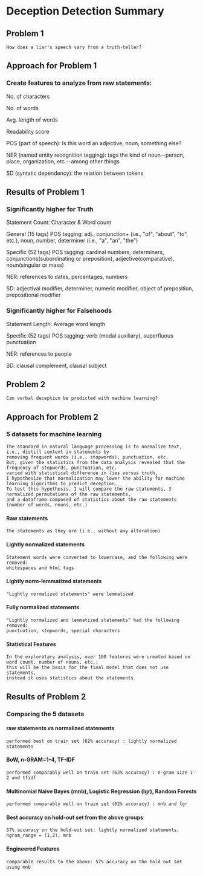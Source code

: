 # Deception Detection Summary

## Problem 1
    How does a liar's speech vary from a truth-teller?
    
## Approach for Problem 1
### Create features to analyze from raw statements:
No. of characters

No. of words

Avg. length of words

Readability score

POS (part of speech): Is this word an adjective, noun, something else?

NER (named entity recognition tagging): tags the kind of noun--person, place, organization, etc.--among other things

SD (syntatic dependency): the relation between tokens

## Results of Problem 1

### Significantly higher for Truth
Statement Count: Character & Word count

General (15 tags) POS tagging: adj., conjunction+ (i.e., "of", "about", "to", etc.), noun, number, determiner (i.e., "a", "an", "the")

Specific (52 tags) POS tagging: cardinal numbers, determiners, conjunctions(subordinating or preposition), adjective(comparative), noun(singular or mass)

NER: references to dates, percentages, numbers

SD: adjectival modifier, determiner, numeric modifier, object of preposition, prepositional modifier

### Significantly higher for Falsehoods
Statement Length: Average word length

Specific (52 tags) POS tagging: verb (modal auxiliary), superfluous punctuation

NER: references to people

SD: clausal complement, clausal subject

## Problem 2
    Can verbal deception be predicted with machine learning?

## Approach for Problem 2
### 5 datasets for machine learning
    The standard in natural language processing is to normalize text, i.e., distill content in statements by
    removing frequent words (i.e., stopwords), punctuation, etc.
    But, given the statistics from the data analysis revealed that the frequency of stopwords, punctuation, etc.
    varied with statistical difference in lies versus truth, 
    I hypothesize that normalization may lower the ability for machine learning algorithms to predict deception.
    To test this hypothesis, I will compare the raw statements, 3 normalized permutations of the raw statements, 
    and a dataframe composed of statistics about the raw statements (number of words, nouns, etc.)
#### Raw statements
    The statements as they are (i.e., without any alteration)
#### Lightly normalized statements
    Statement words were converted to lowercase, and the following were removed: 
    whitespaces and html tags
#### Lightly norm-lemmatized statements
    "Lightly normalized statements" were lemmatized
#### Fully normalized statements
    "Lightly normalized and lemmatized statements" had the following removed: 
    punctuation, stopwords, special characters
#### Statistical Features
    In the exploratary analysis, over 100 features were created based on word count, number of nouns, etc.;
    this will be the basis for the final model that does not use statements, 
    instead it uses statistics about the statements.

## Results of Problem 2
### Comparing the 5 datasets
#### raw statements vs normalized statements
    performed best on train set (62% accuracy) : lightly normalized statements
#### BoW, n-GRAM=1-4, TF-IDF
    performed comparably well on train set (62% accuracy) : n-gram size 1-2 and tfidf
#### Multinomial Naive Bayes (mnb), Logistic Regression (lgr), Random Forests
    performed comparably well on train set (62% accuracy) : mnb and lgr
#### Best accuracy on hold-out set from the above groups
    57% accuracy on the hold-out set: lightly normalized statements, ngram_range = (1,2), mnb 
#### Engineered Features
    comparable results to the above: 57% accuracy on the hold out set using mnb
